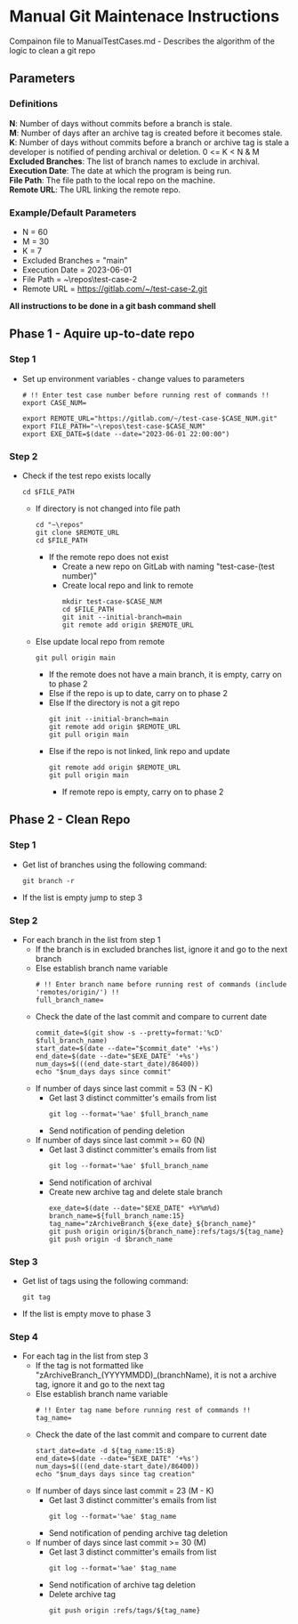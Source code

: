 # Manual Git Maintenace Instructions

Compainon file to ManualTestCases.md - Describes the algorithm of the logic to clean a git repo

## Parameters
### Definitions
**N**: Number of days without commits before a branch is stale.  
**M**: Number of days after an archive tag is created before it becomes stale.  
**K**: Number of days without commits before a branch or archive tag is stale a developer is notified of pending archival or deletion. 0 <= K < N & M  
**Excluded Branches**: The list of branch names to exclude in archival.  
**Execution Date**: The date at which the program is being run.  
**File Path**: The file path to the local repo on the machine.  
**Remote URL**: The URL linking the remote repo.

### Example/Default Parameters
- N = 60
- M = 30
- K = 7
- Excluded Branches = "main"
- Execution Date = 2023-06-01
- File Path = ~\repos\test-case-2
- Remote URL = https://gitlab.com/~/test-case-2.git

**All instructions to be done in a git bash command shell**

## Phase 1 - Aquire up-to-date repo

### Step 1
- Set up environment variables - change values to parameters
    ```
    # !! Enter test case number before running rest of commands !!
    export CASE_NUM=

    export REMOTE_URL="https://gitlab.com/~/test-case-$CASE_NUM.git"
    export FILE_PATH="~\repos\test-case-$CASE_NUM"
    export EXE_DATE=$(date --date="2023-06-01 22:00:00")
    ```

### Step 2
- Check if the test repo exists locally
    ```
    cd $FILE_PATH
    ```
    - If directory is not changed into file path
        ```
        cd "~\repos"
        git clone $REMOTE_URL
        cd $FILE_PATH
        ```
        - If the remote repo does not exist
            - Create a new repo on GitLab with naming "test-case-(test number)"
            - Create local repo and link to remote
                ```
                mkdir test-case-$CASE_NUM
                cd $FILE_PATH
                git init --initial-branch=main
                git remote add origin $REMOTE_URL
                ```
    - Else update local repo from remote
        ```
        git pull origin main
        ```
        - If the remote does not have a main branch, it is empty, carry on to phase 2
        - Else if the repo is up to date, carry on to phase 2
        - Else If the directory is not a git repo
            ```
            git init --initial-branch=main
            git remote add origin $REMOTE_URL
            git pull origin main
            ```
        - Else if the repo is not linked, link repo and update
            ```
            git remote add origin $REMOTE_URL
            git pull origin main
            ```
            - If remote repo is empty, carry on to phase 2



## Phase 2 - Clean Repo

### Step 1
- Get list of branches using the following command:
    ```
    git branch -r
    ```
- If the list is empty jump to step 3

### Step 2
- For each branch in the list from step 1
    - If the branch is in excluded branches list, ignore it and go to the next branch
    - Else establish branch name variable
        ```
        # !! Enter branch name before running rest of commands (include 'remotes/origin/') !!
        full_branch_name=
        ```
    - Check the date of the last commit and compare to current date
        ```
        commit_date=$(git show -s --pretty=format:'%cD' $full_branch_name)
        start_date=$(date --date="$commit_date" '+%s')
        end_date=$(date --date="$EXE_DATE" '+%s')
        num_days=$(((end_date-start_date)/86400))
        echo "$num_days days since commit"
        ```
    - If number of days since last commit = 53 (N - K)
        - Get last 3 distinct committer's emails from list
            ```
            git log --format='%ae' $full_branch_name
            ```
        - Send notification of pending deletion
    - If number of days since last commit >= 60 (N)
        - Get last 3 distinct committer's emails from list
            ```
            git log --format='%ae' $full_branch_name
            ```
        - Send notification of archival
        - Create new archive tag and delete stale branch
            ```
            exe_date=$(date --date="$EXE_DATE" +%Y%m%d)
            branch_name=${full_branch_name:15}
            tag_name="zArchiveBranch_${exe_date}_${branch_name}"
            git push origin origin/${branch_name}:refs/tags/${tag_name}
            git push origin -d $branch_name
            ```

### Step 3
- Get list of tags using the following command:
    ```
    git tag
    ```
- If the list is empty move to phase 3

### Step 4
- For each tag in the list from step 3
    - If the tag is not formatted like "zArchiveBranch_(YYYYMMDD)_(branchName), it is not a archive tag, ignore it and go to the next tag
    - Else establish branch name variable
        ```
        # !! Enter tag name before running rest of commands !!
        tag_name=
        ```
    - Check the date of the last commit and compare to current date
        ```
        start_date=date -d ${tag_name:15:8}
        end_date=$(date --date="$EXE_DATE" '+%s')
        num_days=$(((end_date-start_date)/86400))
        echo "$num_days days since tag creation"
        ```
    - If number of days since last commit = 23 (M - K)
        - Get last 3 distinct committer's emails from list
            ```
            git log --format='%ae' $tag_name
            ```
        - Send notification of pending archive tag deletion
    - If number of days since last commit >= 30 (M)
        - Get last 3 distinct committer's emails from list
            ```
            git log --format='%ae' $tag_name
            ```
        - Send notification of archive tag deletion
        - Delete archive tag
            ```
            git push origin :refs/tags/${tag_name}
            ```